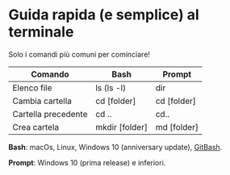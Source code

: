 # Guida rapida (e semplice) al terminale

Solo i comandi più comuni per cominciare!

| Comando       | Bash         | Prompt  |
| ------------- | ------------ | ------- |
| Elenco file   | ls (ls -l)   | dir     |
| Cambia cartella  | cd [folder] |  cd [folder]        |
| Cartella precedente   | cd ..   | cd..     |
| Crea cartela   | mkdir [folder]   | md [folder]     |

**Bash**: macOs, Linux, Windows 10 (anniversary update), [GitBash](https://git-for-windows.github.io/).

**Prompt**: Windows 10 (prima release) e inferiori.
